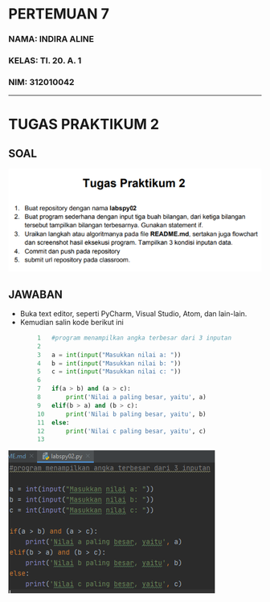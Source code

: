 # PERTEMUAN 7
### NAMA: INDIRA ALINE
### KELAS: TI. 20. A. 1
### NIM: 312010042
___________________________________________________________________________________

# TUGAS PRAKTIKUM 2

## SOAL

![Soal Pratikum 2](Gambar/soalpratikum2.png) <br>

## JAWABAN
  - Buka text editor, seperti PyCharm, Visual Studio, Atom, dan lain-lain.
  - Kemudian salin kode berikut ini
  

```python
        1   #program menampilkan angka terbesar dari 3 inputan
        2
        3   a = int(input("Masukkan nilai a: "))
        4   b = int(input("Masukkan nilai b: "))
        5   c = int(input("Masukkan nilai c: "))
        6
        7   if(a > b) and (a > c):
        8       print('Nilai a paling besar, yaitu', a)
        9   elif(b > a) and (b > c):
        10      print('Nilai b paling besar, yaitu', b)
        11  else:
        12      print('Nilai c paling besar, yaitu', c)
        13

```
  
![Input](Gambar/input.png) <br>
  